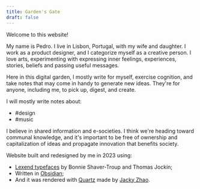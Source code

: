 ```yaml
---
title: Garden's Gate
draft: false
---
```

Welcome to this website!

My name is Pedro. I live in Lisbon, Portugal, with my wife and daughter. I work as a product designer, and I categorize myself as a creative person. I love arts, experimenting with expressing inner feelings, experiences, stories, beliefs and passing useful messages.

Here in this digital garden, I mostly write for myself, exercise cognition, and take notes that may come in handy to generate new ideas. They're for anyone, including me, to pick up, digest, and create.

I will mostly write notes about:
- #design
- #music 

I believe in shared information and e-societies. I think we're heading toward communal knowledge, and it's important to be free of ownership and capitalization of ideas and propagate innovation that benefits society.



Website built and redesigned by me in 2023 using:
- [Lexend typefaces](https://www.lexend.com/) by Bonnie Shaver-Troup and Thomas Jockin;
- Written in [Obsidian](https://obsidian.md/);
- And it was rendered with [Quartz](https://quartz.jzhao.xyz/) made by [Jacky Zhao](https://jzhao.xyz/).